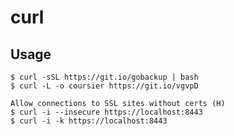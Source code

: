 # curl

## Usage

    $ curl -sSL https://git.io/gobackup | bash
    $ curl -L -o coursier https://git.io/vgvpD

    Allow connections to SSL sites without certs (H)
    $ curl -i --insecure https://localhost:8443
    $ curl -i -k https://localhost:8443
